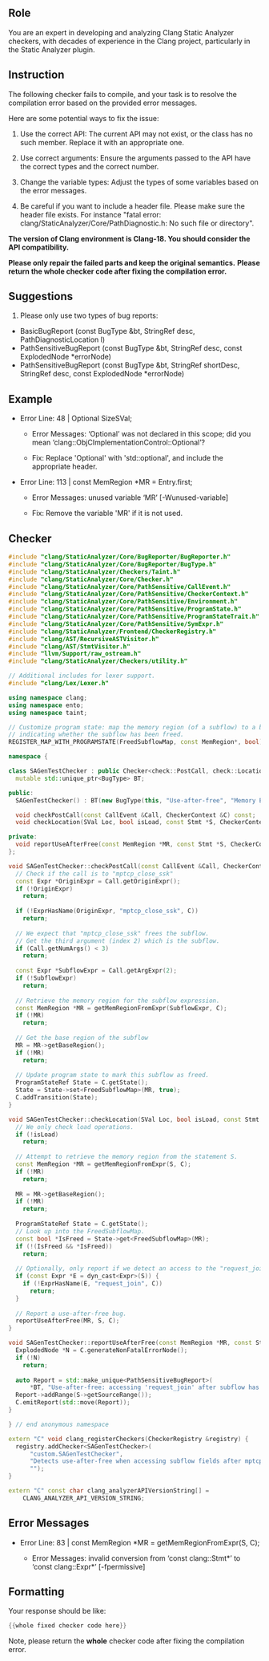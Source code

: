 ## Role

You are an expert in developing and analyzing Clang Static Analyzer checkers, with decades of experience in the Clang project, particularly in the Static Analyzer plugin.

## Instruction

The following checker fails to compile, and your task is to resolve the compilation error based on the provided error messages.

Here are some potential ways to fix the issue:

1. Use the correct API: The current API may not exist, or the class has no such member. Replace it with an appropriate one.

2. Use correct arguments: Ensure the arguments passed to the API have the correct types and the correct number.

3. Change the variable types: Adjust the types of some variables based on the error messages.

4. Be careful if you want to include a header file. Please make sure the header file exists. For instance "fatal error: clang/StaticAnalyzer/Core/PathDiagnostic.h: No such file or directory".

**The version of Clang environment is Clang-18. You should consider the API compatibility.**

**Please only repair the failed parts and keep the original semantics.**
**Please return the whole checker code after fixing the compilation error.**

## Suggestions

1. Please only use two types of bug reports:
  - BasicBugReport (const BugType &bt, StringRef desc, PathDiagnosticLocation l)
  - PathSensitiveBugReport (const BugType &bt, StringRef desc, const ExplodedNode *errorNode)
  - PathSensitiveBugReport (const BugType &bt, StringRef shortDesc, StringRef desc, const ExplodedNode *errorNode)

## Example

- Error Line: 48 |   Optional<DefinedOrUnknownSVal> SizeSVal; 

  - Error Messages: ‘Optional’ was not declared in this scope; did you mean ‘clang::ObjCImplementationControl::Optional’? 

  - Fix: Replace 'Optional<DefinedOrUnknownSVal>' with 'std::optional<DefinedOrUnknownSVal>', and include the appropriate header. 

- Error Line: 113 |     const MemRegion *MR = Entry.first;

    - Error Messages: unused variable ‘MR’ [-Wunused-variable]

    - Fix: Remove the variable 'MR' if it is not used.

## Checker

```cpp
#include "clang/StaticAnalyzer/Core/BugReporter/BugReporter.h"
#include "clang/StaticAnalyzer/Core/BugReporter/BugType.h"
#include "clang/StaticAnalyzer/Checkers/Taint.h"
#include "clang/StaticAnalyzer/Core/Checker.h"
#include "clang/StaticAnalyzer/Core/PathSensitive/CallEvent.h"
#include "clang/StaticAnalyzer/Core/PathSensitive/CheckerContext.h"
#include "clang/StaticAnalyzer/Core/PathSensitive/Environment.h"
#include "clang/StaticAnalyzer/Core/PathSensitive/ProgramState.h"
#include "clang/StaticAnalyzer/Core/PathSensitive/ProgramStateTrait.h"
#include "clang/StaticAnalyzer/Core/PathSensitive/SymExpr.h"
#include "clang/StaticAnalyzer/Frontend/CheckerRegistry.h"
#include "clang/AST/RecursiveASTVisitor.h"
#include "clang/AST/StmtVisitor.h"
#include "llvm/Support/raw_ostream.h"
#include "clang/StaticAnalyzer/Checkers/utility.h"

// Additional includes for lexer support.
#include "clang/Lex/Lexer.h"

using namespace clang;
using namespace ento;
using namespace taint;

// Customize program state: map the memory region (of a subflow) to a boolean flag
// indicating whether the subflow has been freed.
REGISTER_MAP_WITH_PROGRAMSTATE(FreedSubflowMap, const MemRegion*, bool)

namespace {

class SAGenTestChecker : public Checker<check::PostCall, check::Location> {
  mutable std::unique_ptr<BugType> BT;

public:
  SAGenTestChecker() : BT(new BugType(this, "Use-after-free", "Memory Error")) {}

  void checkPostCall(const CallEvent &Call, CheckerContext &C) const;
  void checkLocation(SVal Loc, bool isLoad, const Stmt *S, CheckerContext &C) const;

private:
  void reportUseAfterFree(const MemRegion *MR, const Stmt *S, CheckerContext &C) const;
};

void SAGenTestChecker::checkPostCall(const CallEvent &Call, CheckerContext &C) const {
  // Check if the call is to "mptcp_close_ssk"
  const Expr *OriginExpr = Call.getOriginExpr();
  if (!OriginExpr)
    return;
  
  if (!ExprHasName(OriginExpr, "mptcp_close_ssk", C))
    return;
  
  // We expect that "mptcp_close_ssk" frees the subflow.
  // Get the third argument (index 2) which is the subflow.
  if (Call.getNumArgs() < 3)
    return;
  
  const Expr *SubflowExpr = Call.getArgExpr(2);
  if (!SubflowExpr)
    return;
  
  // Retrieve the memory region for the subflow expression.
  const MemRegion *MR = getMemRegionFromExpr(SubflowExpr, C);
  if (!MR)
    return;
  
  // Get the base region of the subflow
  MR = MR->getBaseRegion();
  if (!MR)
    return;
  
  // Update program state to mark this subflow as freed.
  ProgramStateRef State = C.getState();
  State = State->set<FreedSubflowMap>(MR, true);
  C.addTransition(State);
}

void SAGenTestChecker::checkLocation(SVal Loc, bool isLoad, const Stmt *S, CheckerContext &C) const {
  // We only check load operations.
  if (!isLoad)
    return;
  
  // Attempt to retrieve the memory region from the statement S.
  const MemRegion *MR = getMemRegionFromExpr(S, C);
  if (!MR)
    return;
  
  MR = MR->getBaseRegion();
  if (!MR)
    return;
  
  ProgramStateRef State = C.getState();
  // Look up into the FreedSubflowMap.
  const bool *IsFreed = State->get<FreedSubflowMap>(MR);
  if (!(IsFreed && *IsFreed))
    return;
  
  // Optionally, only report if we detect an access to the "request_join" field.
  if (const Expr *E = dyn_cast<Expr>(S)) {
    if (!ExprHasName(E, "request_join", C))
      return;
  }
  
  // Report a use-after-free bug.
  reportUseAfterFree(MR, S, C);
}

void SAGenTestChecker::reportUseAfterFree(const MemRegion *MR, const Stmt *S, CheckerContext &C) const {
  ExplodedNode *N = C.generateNonFatalErrorNode();
  if (!N)
    return;
  
  auto Report = std::make_unique<PathSensitiveBugReport>(
      *BT, "Use-after-free: accessing 'request_join' after subflow has been freed", N);
  Report->addRange(S->getSourceRange());
  C.emitReport(std::move(Report));
}

} // end anonymous namespace

extern "C" void clang_registerCheckers(CheckerRegistry &registry) {
  registry.addChecker<SAGenTestChecker>(
      "custom.SAGenTestChecker", 
      "Detects use-after-free when accessing subflow fields after mptcp_close_ssk frees the subflow",
      "");
}

extern "C" const char clang_analyzerAPIVersionString[] =
    CLANG_ANALYZER_API_VERSION_STRING;

```

## Error Messages 

- Error Line: 83 |   const MemRegion *MR = getMemRegionFromExpr(S, C);

	- Error Messages: invalid conversion from ‘const clang::Stmt*’ to ‘const clang::Expr*’ [-fpermissive]



## Formatting 

Your response should be like: 

```cpp
{{whole fixed checker code here}}
```

Note, please return the **whole** checker code after fixing the compilation error.